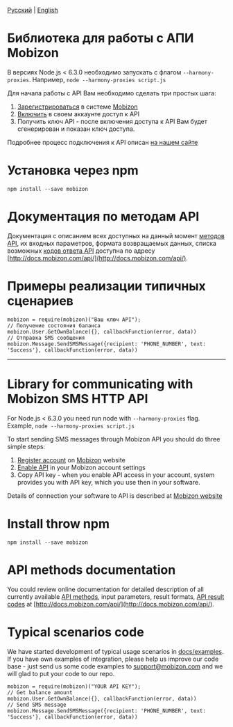 [Русский](#Библиотека-для-работы-с-АПИ-mobizon) | [English](#library-for-communicating-with-mobizon-sms-http-api)

# Библиотека для работы с АПИ Mobizon

В версиях Node.js < 6.3.0 необходимо запускать с флагом `--harmony-proxies`. Например,
`node --harmony-proxies script.js`

Для начала работы с API Вам необходимо сделать три простых шага:

1. [Зарегистрироваться](https://mobizon.kz/registration) в системе [Mobizon](https://mobizon.kz/)
2. [Включить](https://mobizon.kz/bulk-sms/gateway/api#1) в своем аккаунте доступ к API
3. Получить ключ API - после включения доступа к API Вам будет сгенерирован и показан ключ доступа.

Подробнее процесс подключения к API описан [на нашем сайте](https://mobizon.kz/bulk-sms/gateway/api)

# Установка через npm

`npm install --save mobizon`

# Документация по методам API

Документация с описанием всех доступных на данный момент [методов API](http://docs.mobizon.com/api/),
их входных параметров, формата возвращаемых данных, списка возможных
[кодов ответа API](http://docs.mobizon.com/api/class-codes.ApiCodes.html) доступна по адресу [http://docs.mobizon.com/api/](http://docs.mobizon.com/api/).

# Примеры реализации типичных сценариев
    mobizon = require(mobizon)("Ваш ключ API");
    // Получение состояния баланса
    mobizon.User.GetOwnBalance({}, callbackFunction(error, data))
    // Отправка SMS сообщения
    mobizon.Message.SendSMSMessage({recipient: 'PHONE_NUMBER', text: 'Success'}, callbackFunction(error, data))

---

# Library for communicating with Mobizon SMS HTTP API

For Node.js < 6.3.0 you need run node with `--harmony-proxies` flag. Example,
`node --harmony-proxies script.js`

To start sending SMS messages through Mobizon API you should do three simple steps:

1. [Register account](https://mobizon.kz/registration) on [Mobizon](https://mobizon.kz/) website
2. [Enable API](https://mobizon.kz/bulk-sms/gateway/api#1) in your Mobizon account settings
3. Copy API key - when you enable API access in your account, system provides you with API key, which you use then in your software.

Details of connection your software to API is described at  [Mobizon website](https://mobizon.kz/bulk-sms/gateway/api)

# Install throw npm

`npm install --save mobizon`

# API methods documentation

You could review online documentation for detailed description of all currently available [API methods](http://docs.mobizon.com/api/),
input parameters, result formats, [API result codes](http://docs.mobizon.com/api/class-codes.ApiCodes.html) at [http://docs.mobizon.com/api/](http://docs.mobizon.com/api/).

# Typical scenarios code

We have started development of typical usage scenarios in [docs/examples](https://github.com/mobizon/mobizon-php/tree/master/docs/examples).
If you have own examples of integration, please help us improve our code base - just send us some code examples to support@mobizon.com and we will glad to put your code to our repo.

    mobizon = require(mobizon)("YOUR API KEY");
    // Get balance amount
    mobizon.User.GetOwnBalance({}, callbackFunction(error, data))
    // Send SMS message
    mobizon.Message.SendSMSMessage({recipient: 'PHONE_NUMBER', text: 'Success'}, callbackFunction(error, data))
